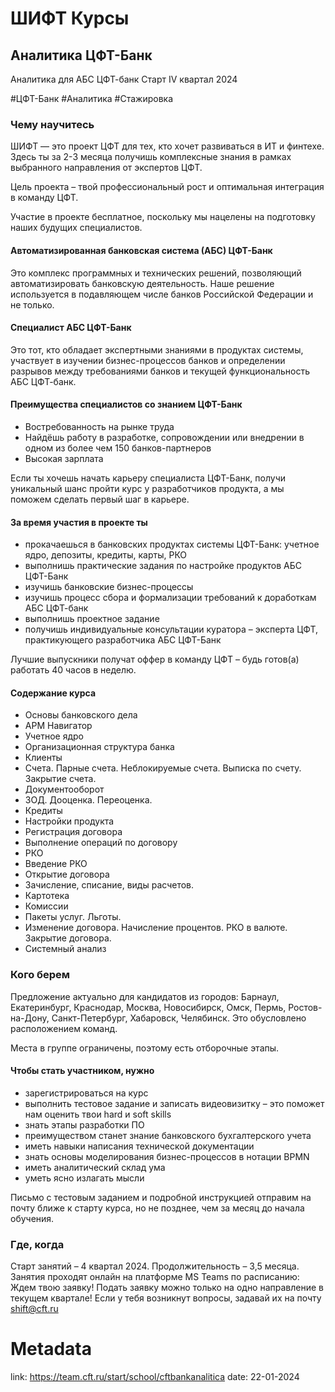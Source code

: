 # ШИФТ Курсы 

## Аналитика ЦФТ-Банк

Аналитика для АБС ЦФТ-банк
Старт IV квартал 2024

\#ЦФТ-Банк \#Аналитика \#Стажировка 

### Чему научитесь

ШИФТ — это проект ЦФТ для тех, кто хочет развиваться в ИТ и финтехе. Здесь ты за 2-3 месяца получишь комплексные знания в рамках выбранного направления от экспертов ЦФТ.

Цель проекта – твой профессиональный рост и оптимальная интеграция в команду ЦФТ.

Участие в проекте бесплатное, поскольку мы нацелены на подготовку наших будущих специалистов.

#### Автоматизированная банковская система (АБС) ЦФТ-Банк
Это комплекс программных и технических решений, позволяющий автоматизировать банковскую деятельность. Наше решение используется в подавляющем числе банков Российской Федерации и не только.

#### Специалист АБС ЦФТ-Банк
Это тот, кто обладает экспертными знаниями в продуктах системы, участвует в изучении бизнес-процессов банков и определении разрывов между требованиями банков и текущей функциональность АБС ЦФТ-банк.

#### Преимущества специалистов со знанием ЦФТ-Банк
- Востребованность на рынке труда
- Найдёшь работу в разработке, сопровождении или внедрении в одном из более чем 150 банков-партнеров
- Высокая зарплата

Если ты хочешь начать карьеру специалиста ЦФТ-Банк, получи уникальный шанс пройти курс у разработчиков продукта, а мы поможем сделать первый шаг в карьере.

#### За время участия в проекте ты
- прокачаешься в банковских продуктах системы ЦФТ-Банк: учетное ядро, депозиты, кредиты, карты, РКО
- выполнишь практические задания по настройке продуктов АБС ЦФТ-Банк
- изучишь банковские бизнес-процессы
- изучишь процесс сбора и формализации требований к доработкам АБС ЦФТ-банк
- выполнишь проектное задание
- получишь индивидуальные консультации куратора – эксперта ЦФТ, практикующего разработчика АБС ЦФТ-Банк

Лучшие выпускники получат оффер в команду ЦФТ – будь готов(а) работать 40 часов в неделю.

#### Содержание курса
- Основы банковского дела
- АРМ Навигатор
- Учетное ядро
- Организационная структура банка
- Клиенты
- Счета. Парные счета. Неблокируемые счета. Выписка по счету. Закрытие счета.
- Документооборот
- ЗОД. Дооценка. Переоценка.
- Кредиты
- Настройки продукта
- Регистрация договора
- Выполнение операций по договору
- РКО
- Введение РКО
- Открытие договора
- Зачисление, списание, виды расчетов.
- Картотека
- Комиссии
- Пакеты услуг. Льготы.
- Изменение договора. Начисление процентов. РКО в валюте. Закрытие договора.
- Системный анализ

### Кого берем

Предложение актуально для кандидатов из городов: Барнаул, Екатеринбург, Краснодар, Москва, Новосибирск, Омск, Пермь, Ростов-на-Дону, Санкт-Петербург, Хабаровск, Челябинск. Это обусловлено расположением команд. 

Места в группе ограничены, поэтому есть отборочные этапы.

#### Чтобы стать участником, нужно
- зарегистрироваться на курс
- выполнить тестовое задание и записать видеовизитку – это поможет нам оценить твои hard и soft skills
- знать этапы разработки ПО
- преимуществом станет знание банковского бухгалтерского учета
- иметь навыки написания технической документации
- знать основы моделирования бизнес-процессов в нотации BPMN
- иметь аналитический склад ума
- уметь ясно излагать мысли

Письмо с тестовым заданием и подробной инструкцией отправим на почту ближе к старту курса, но не позднее, чем за месяц до начала обучения.

### Где, когда

Старт занятий – 4 квартал 2024.
Продолжительность – 3,5 месяца.
Занятия проходят онлайн на платформе MS Teams по расписанию:
Ждем твою заявку!
Подать заявку можно только на одно направление в текущем квартале!
Если у тебя возникнут вопросы, задавай их на почту shift@cft.ru

# Metadata
link: https://team.cft.ru/start/school/cftbankanalitica
date: 22-01-2024